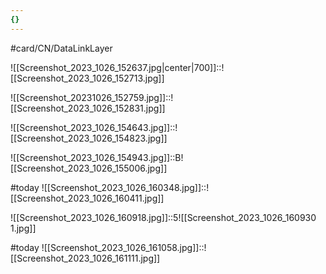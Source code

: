 ```yaml
---
{}
---
```


#card/CN/DataLinkLayer 

![[Screenshot_2023_1026_152637.jpg|center|700]]::![[Screenshot_2023_1026_152713.jpg]] <!--SR:!2023-12-05,26,272-->


![[Screenshot_20231026_152759.jpg]]::![[Screenshot_2023_1026_152831.jpg]] <!--SR:!2023-12-01,23,270-->

![[Screenshot_2023_1026_154643.jpg]]::![[Screenshot_2023_1026_154823.jpg]] <!--SR:!2023-11-12,13,270-->

![[Screenshot_2023_1026_154943.jpg]]::B![[Screenshot_2023_1026_155006.jpg]] <!--SR:!2023-11-15,15,290-->

#today ![[Screenshot_2023_1026_160348.jpg]]::![[Screenshot_2023_1026_160411.jpg]]

![[Screenshot_2023_1026_160918.jpg]]::5![[Screenshot_2023_1026_160930 1.jpg]] <!--SR:!2023-12-04,25,272-->

#today ![[Screenshot_2023_1026_161058.jpg]]::![[Screenshot_2023_1026_161111.jpg]]


